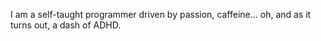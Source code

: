 I am a self-taught programmer driven by passion, caffeine... oh, and as it turns out, a dash of ADHD.
